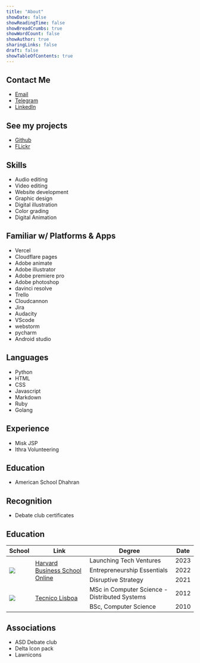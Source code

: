 ```yaml
---
title: "About"
showDate: false
showReadingTime: false
showBreadCrumbs: true
showWordCount: false
showAuthor: true
sharingLinks: false
draft: false
showTableOfContents: true
---
```

<!--
{{< button href="#button" target="_self" >}}
Call to action
{{< /button >}}
-->
## Contact Me

- [Email](mailto:rayyanbc@gmail.com)
- [Telegram](https://t.me/rayyantg)
- [LinkedIn](https://www.linkedin.com/in/rayyan-manzary-3534b6251/)

## See my projects

- [Github](https://github.com/rayyangh)
- [FLickr](https://www.flickr.com/photos/201933183@N04/)

## Skills

- Audio editing
- Video editing
- Website development
- Graphic design
- Digital illustration
- Color grading
- Digital Animation

## Familiar w/ Platforms & Apps

- Vercel
- Cloudflare pages
- Adobe animate
- Adobe illustrator
- Adobe premiere pro
- Adobe photoshop
- davinci resolve
- Trello
- Cloudcannon
- Jira
- Audacity
- VScode
- webstorm
- pycharm
- Android studio

## Languages

- Python
- HTML
- CSS
- Javascript
- Markdown
- Ruby
- Golang
<!--
## Projects

- Saudi Airlines paper plane (illustrator)
- Sugar Sammy poster (photoshop)
- Qatar airways icons (illustrator)
- STC Icon (illustrator)
-->
## Experience

- Misk JSP
- Ithra Volunteering

## Education

- American School Dhahran

## Recognition

- Debate club certificates

## Education

<table>
    <thead>
        <tr>
            <th>School</th>
            <th>Link</th>
            <th>Degree</th>
            <th>Date</th>
        </tr>
    </thead>
    <tbody>
        <tr>
            <td rowspan=4><img class="customEntitityLogo" src="hbs.svg"/></td>
            <td rowspan=4><a href="https://online.hbs.edu/" target="_blank">Harvard Business School Online</a></td>
        </tr>
        <tr>
            <td>Launching Tech Ventures</td>
            <td>2023</td>
        </tr>
         <tr>
            <td>Entrepreneurship Essentials</td>
            <td>2022</td>
        </tr>
        <tr>
            <td>Disruptive Strategy</td>
            <td>2021</td>
        </tr>
        <tr>
            <td rowspan=3><img class="customEntitityLogo" src="ist.png"/></td>
            <td rowspan=3><a href="https://tecnico.ulisboa.pt/en/" target="_blank">Tecnico Lisboa</a></td>
        </tr>
        <tr>
            <td>MSc in Computer Science - Distributed Systems</td>
            <td>2012</td>
        </tr>
        <tr>
            <td>BSc, Computer Science</td>
            <td>2010</td>
        </tr>
    </tbody>
</table>

## Associations

- ASD Debate club
- Delta Icon pack
- Lawnicons
